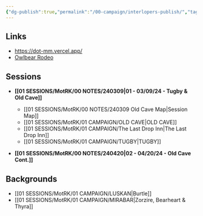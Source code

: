 ```yaml
---
{"dg-publish":true,"permalink":"/00-campaign/interlopers-publish/","tags":["gardenEntry"]}
---
```


## Links
- https://dot-mm.vercel.app/
- [Owlbear Rodeo](https://www.owlbear.rodeo/room/INJ5YS23Akae/TheInterlopers)

## Sessions

- **[[01 SESSIONS/MotRK/00 NOTES/240309\|01 - 03/09/24 - Tugby & Old Cave]]**
	- [[01 SESSIONS/MotRK/00 NOTES/240309 Old Cave Map\|Session Map]]
	- [[01 SESSIONS/MotRK/01 CAMPAIGN/OLD CAVE\|OLD CAVE]] 
	- [[01 SESSIONS/MotRK/01 CAMPAIGN/The Last Drop Inn\|The Last Drop Inn]]
	- [[01 SESSIONS/MotRK/01 CAMPAIGN/TUGBY\|TUGBY]] 

- **[[01 SESSIONS/MotRK/00 NOTES/240420\|02 - 04/20/24 - Old Cave Cont.]]**

## Backgrounds

- [[01 SESSIONS/MotRK/01 CAMPAIGN/LUSKAN\|Burtle]] 
- [[01 SESSIONS/MotRK/01 CAMPAIGN/MIRABAR\|Zorzire, Bearheart & Thyra]] 
